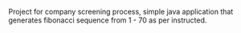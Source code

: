 Project for company screening process, simple java application that generates
fibonacci sequence from 1 - 70 as per instructed. 
